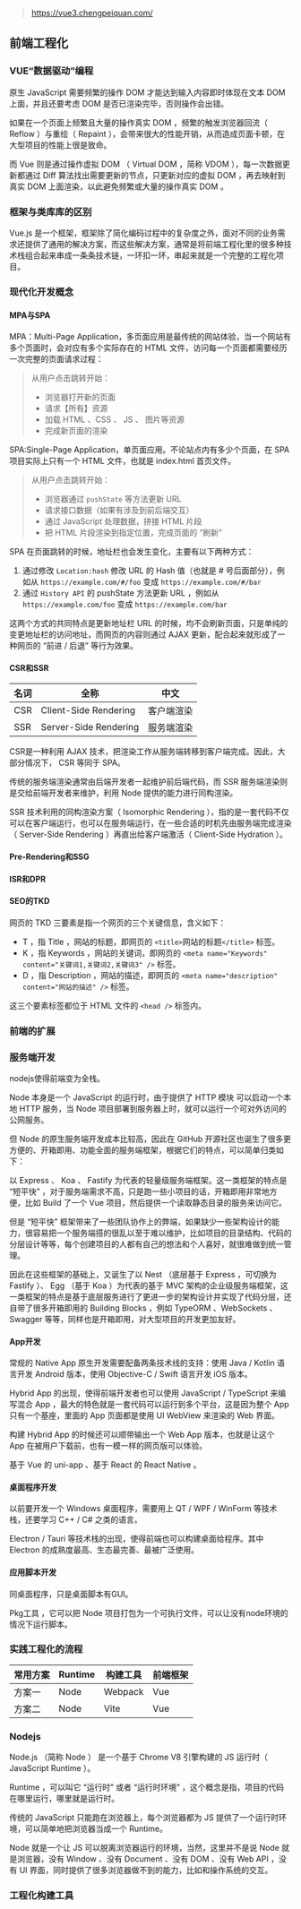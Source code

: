 > https://vue3.chengpeiquan.com/

## 前端工程化

### VUE“数据驱动”编程

原生 JavaScript 需要频繁的操作 DOM 才能达到输入内容即时体现在文本 DOM 上面，并且还要考虑 DOM 是否已渲染完毕，否则操作会出错。

如果在一个页面上频繁且大量的操作真实 DOM ，频繁的触发浏览器回流（ Reflow ）与重绘（ Repaint ），会带来很大的性能开销，从而造成页面卡顿，在大型项目的性能上很是致命。

而 Vue 则是通过操作虚拟 DOM （ Virtual DOM ，简称 VDOM ），每一次数据更新都通过 Diff 算法找出需要更新的节点，只更新对应的虚拟 DOM ，再去映射到真实 DOM 上面渲染，以此避免频繁或大量的操作真实 DOM 。

### 框架与类库库的区别

Vue.js 是一个框架，框架除了简化编码过程中的复杂度之外，面对不同的业务需求还提供了通用的解决方案，而这些解决方案，通常是将前端工程化里的很多种技术栈组合起来串成一条条技术链，一环扣一环，串起来就是一个完整的工程化项目。

### 现代化开发概念

#### MPA与SPA

MPA：Multi-Page Application，多页面应用是最传统的网站体验，当一个网站有多个页面时，会对应有多个实际存在的 HTML 文件，访问每一个页面都需要经历一次完整的页面请求过程：

> 从用户点击跳转开始：
>
> - 浏览器打开新的页面
> - 请求【所有】资源
> - 加载 HTML 、CSS 、 JS 、 图片等资源
> - 完成新页面的渲染

SPA:Single-Page Application，单页面应用。不论站点内有多少个页面，在 SPA 项目实际上只有一个 HTML 文件，也就是 index.html 首页文件。

> 从用户点击跳转开始：
>
> - 浏览器通过 `pushState` 等方法更新 URL
> - 请求接口数据（如果有涉及到前后端交互）
> - 通过 JavaScript 处理数据，拼接 HTML 片段
> - 把 HTML 片段渲染到指定位置，完成页面的 “刷新”

SPA 在页面跳转的时候，地址栏也会发生变化，主要有以下两种方式：

1. 通过修改 `Location:hash` 修改 URL 的 Hash 值（也就是 # 号后面部分），例如从 `https://example.com/#/foo` 变成 `https://example.com/#/bar`
2. 通过 `History API` 的 pushState 方法更新 URL ，例如从`https://example.com/foo` 变成 `https://example.com/bar`

这两个方式的共同特点是更新地址栏 URL 的时候，均不会刷新页面，只是单纯的变更地址栏的访问地址，而网页的内容则通过 AJAX 更新，配合起来就形成了一种网页的 “前进 / 后退” 等行为效果。

#### CSR和SSR

|名词|	全称|	中文|
|-|-|-|
|CSR|	Client-Side Rendering|	客户端渲染|
|SSR|	Server-Side Rendering|	服务端渲染|

CSR是一种利用 AJAX 技术，把渲染工作从服务端转移到客户端完成。因此，大部分情况下， CSR 等同于 SPA。

传统的服务端渲染通常由后端开发者一起维护前后端代码，而 SSR 服务端渲染则是交给前端开发者来维护，利用 Node 提供的能力进行同构渲染。

SSR 技术利用的同构渲染方案（ Isomorphic Rendering ），指的是一套代码不仅可以在客户端运行，也可以在服务端运行，在一些合适的时机先由服务端完成渲染（ Server-Side Rendering ）再直出给客户端激活（ Client-Side Hydration ）。

#### Pre-Rendering和SSG

#### ISR和DPR

#### SEO的TKD

网页的 TKD 三要素是指一个网页的三个关键信息，含义如下：

- T ，指 Title ，网站的标题，即网页的 `<title>`网站的标题`</title>` 标签。
- K ，指 Keywords ，网站的关键词，即网页的 `<meta name="Keywords" content="关键词1,关键词2,关键词3" />` 标签。
- D ，指 Description ，网站的描述，即网页的 `<meta name="description" content="网站的描述" />` 标签。

这三个要素标签都位于 HTML 文件的 `<head />` 标签内。

### 前端的扩展

### 服务端开发

nodejs使得前端变为全栈。

Node 本身是一个 JavaScript 的运行时，由于提供了 HTTP 模块 可以启动一个本地 HTTP 服务，当 Node 项目部署到服务器上时，就可以运行一个可对外访问的公网服务。

但 Node 的原生服务端开发成本比较高，因此在 GitHub 开源社区也诞生了很多更方便的、开箱即用、功能全面的服务端框架，根据它们的特点，可以简单归类如下：

以 Express 、 Koa 、 Fastify 为代表的轻量级服务端框架。这一类框架的特点是 “短平快” ，对于服务端需求不高，只是跑一些小项目的话，开箱即用非常地方便，比如 Build 了一个 Vue 项目，然后提供一个读取静态目录的服务来访问它。

但是 “短平快” 框架带来了一些团队协作上的弊端，如果缺少一些架构设计的能力，很容易把一个服务端搭的很乱以至于难以维护，比如项目的目录结构、代码的分层设计等等，每个创建项目的人都有自己的想法和个人喜好，就很难做到统一管理。

因此在这些框架的基础上，又诞生了以 Nest （底层基于 Express ，可切换为 Fastify ）、 Egg （基于 Koa ）为代表的基于 MVC 架构的企业级服务端框架，这一类框架的特点是基于底层服务进行了更进一步的架构设计并实现了代码分层，还自带了很多开箱即用的 Building Blocks ，例如 TypeORM 、WebSockets 、Swagger 等等，同样也是开箱即用，对大型项目的开发更加友好。

#### App开发

常规的 Native App 原生开发需要配备两条技术线的支持：使用 Java / Kotlin 语言开发 Android 版本，使用 Objective-C / Swift 语言开发 iOS 版本。

Hybrid App 的出现，使得前端开发者也可以使用 JavaScript / TypeScript 来编写混合 App ，最大的特色就是一套代码可以运行到多个平台，这是因为整个 App 只有一个基座，里面的 App 页面都是使用 UI WebView 来渲染的 Web 界面。

构建 Hybrid App 的时候还可以顺带输出一个 Web App 版本，也就是让这个 App 在被用户下载前，也有一模一样的网页版可以体验。

基于 Vue 的 uni-app 、基于 React 的 React Native 。

#### 桌面程序开发

以前要开发一个 Windows 桌面程序，需要用上 QT / WPF / WinForm 等技术栈，还要学习 C++ / C# 之类的语言。

Electron / Tauri 等技术栈的出现，使得前端也可以构建桌面给程序。其中 Electron 的成熟度最高、生态最完善、最被广泛使用。

#### 应用脚本开发

同桌面程序，只是桌面脚本有GUI。

Pkg工具 ，它可以把 Node 项目打包为一个可执行文件，可以让没有node环境的情况下运行脚本。

### 实践工程化的流程

|常用方案	|Runtime|	构建工具|	前端框架|
|-|-|-|-|
|方案一	|Node|	Webpack	|Vue|
|方案二	|Node|	Vite|	Vue|

### Nodejs

Node.js （简称 Node ） 是一个基于 Chrome V8 引擎构建的 JS 运行时（ JavaScript Runtime ）。

Runtime ，可以叫它 “运行时” 或者 “运行时环境” ，这个概念是指，项目的代码在哪里运行，哪里就是运行时。

传统的 JavaScript 只能跑在浏览器上，每个浏览器都为 JS 提供了一个运行时环境，可以简单地把浏览器当成一个 Runtime。

Node 就是一个让 JS 可以脱离浏览器运行的环境，当然，这里并不是说 Node 就是浏览器，没有 Window 、没有 Document 、没有 DOM 、没有 Web API ，没有 UI 界面，同时提供了很多浏览器做不到的能力，比如和操作系统的交互。

### 工程化构建工具